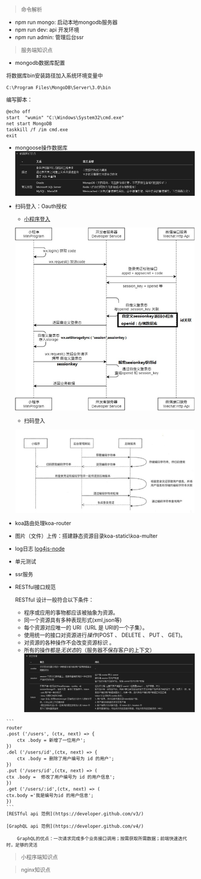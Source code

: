 > 命令解析
   * npm run mongo: 启动本地mongodb服务器
   * npm run dev: api 开发环境
   * npm run admin: 管理后台ssr

> 服务端知识点

* mongodb数据库配置

将数据库bin安装路径加入系统环境变量中
```
C:\Program Files\MongoDB\Server\3.0\bin
```
编写脚本：
```
@echo off
start  "wumin" "C:\Windows\System32\cmd.exe" 
net start MongoDB 
taskkill /f /im cmd.exe
exit
```
* mongoose操作数据库
    ![mongo](/static/wechat-project/mongo.jpg)

<!-- * 数据库知识点 -->
<!-- 
-|关系|非关系型|
-|-|-|
描述|业务逻辑都可以归结到二维表中<br>通过表与表之间建立关系来描述业务<br>基于 SQL 来查询 | 非数据结构比较简单<br>大多数不需要支持复杂的查询 |
常见类型 | Oracle<br>Microsoft SQL Server<br>MySQL、MariaDB | MongoDB（文档导向，可直接存储对象，不需要限定存储的数据格式 ）<br>Redis（内存的可持久化的键值对存储数据库） <br>Memcached（分布式高速缓存系统，基于键值存储，用于应用的高速缓存，不支持持久化）| -->


* 扫码登入：Oauth授权
    * [小程序登入](https://developers.weixin.qq.com/miniprogram/dev/framework/open-ability/login.html)

    ![小程序登入](/static/wechat-project/api-login.jpg)
    * 扫码登入

    ![扫码登入](/static/wechat-project/scan.jpg)

* koa路由处理koa-router

* 图片（文件）上传：搭建静态资源目录koa-static\koa-multer
 
* log日志 [log4js-node](https://github.com/log4js-node/log4js-node)

* 单元测试

* ssr服务

* RESTful接口规范

    RESTful 设计一般符合以下条件：
    * 程序或应用的事物都应该被抽象为资源。
    * 同一个资源具有多种表现形式(xml,json等)
    * 每个资源对应唯一的 URI（URL 是 URI的一个子集）。
    * 使用统一的接口对资源进行*操作*(POST 、 DELETE 、 PUT 、 GET)。
    * 对资源的各种操作不会改变资源标识 。
    * 所有的操作都是*无状态*的（服务器不保存客户的上下文）
        ![状态存储](/static/wechat-project/token.jpg)

<!-- 
            -|概念|用法|
            -|-|-|-|
            cookie|仅仅是浏览器实现的一种数据存储功能(用户登录数据禁止随意修改)|-|-|
            session|session 只保存在服务器上，是服务器端使用的一种记录客户端状态的机制|客户端 cookie 里存 userid<br>服务端 session 存用户数据<br>客户端访问服务端的时候，根据 userid 找对应用户数据|-|
            token|在客户端一般存放于localStorage，cookie，或sessionStorage中。在服务器一般存于数据库中。token <br>· uid: 用户唯一身份标识<br>· time: 当前时间的时间戳<br>· sign: 签名, 使用hash/encrypt 压缩成定长的十六进制字符串，以防止第三方恶意拼接<br>· 固定参数(可选): 将一些常用的固定参数加入到 token 中是为了避免重复查库<br>|也称作令牌, 注意在客户端里存 userid（也就是token）、用户信息、密文<br>服务端只有一段加密代码，用来判断当前加密后的密文是否和客户端传递过来的密文一致，如果不一致，就是客户端的用户数据被篡改了，如果一致，就代表客户端的用户数据正常且正确<br>token 认证流程与 cookie 类似：<br>1. 用户登录，成功后服务器返回Token给客户端。<br>2. 客户端收到数据后保存在客户端<br>3. 客户端再次访问服务器，将 token 放入 headers 中<br>4. 服务器端校验。校验成功则返回请求数据，校验失败则返回错误码（401）| -->
            
    ```
    router
    .post ('/users', (ctx, next) => {
        ctx .body = 新增了一位用户';
    })
    .del ('/users/id',(ctx, next) => {
        ctx .body = 删除了用户编号为 id 的用户';
    })
    .put ('/users/id',(ctx, next) => (
    ctx .body =  修改了用户编号为 id 的用户信息';
    })
    .get ('/users/:id',(ctx, next) => (
    ctx.body ='我是编号为id 的用户信息';
    })
    ```
    [RESTful api 范例](https://developer.github.com/v3/)

    [GraphQL api 范例](https://developer.github.com/v4/)
    
        GraphQL的优点：一次请求完成多个业务接口调用；按需获取所需数据；前端快速迭代时，足够的灵活

>小程序端知识点


>nginx知识点